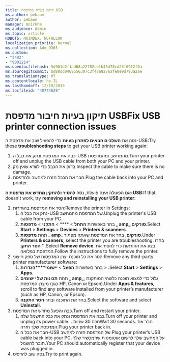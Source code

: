 ```yaml
---
title: תיקון בעיות במדפסת USB
ms.author: pebaum
author: pebaum
manager: mnirkhe
ms.audience: Admin
ms.topic: article
ROBOTS: NOINDEX, NOFOLLOW
localization_priority: Normal
ms.collection: Adm_O365
ms.custom:
- "3482"
- "9001214"
ms.openlocfilehash: 5d961d2f1ad68a22782cefb45d70cd23f6912f0a
ms.sourcegitcommit: bd80dd0469556397c3f48a9276afe8e9d793a2ae
ms.translationtype: MT
ms.contentlocale: he-IL
ms.lasthandoff: 12/19/2019
ms.locfileid: "40744628"
---
```

# <a name="fix-usb-printer-connection-issues"></a><span data-ttu-id="23394-102">תיקון בעיות חיבור מדפסת USB</span><span class="sxs-lookup"><span data-stu-id="23394-102">Fix USB printer connection issues</span></span>

<span data-ttu-id="23394-103">נסה את **השלבים הבאים לפתרון בעיות** כדי להפעיל שוב את מדפסת ה-USB:</span><span class="sxs-lookup"><span data-stu-id="23394-103">Try these **troubleshooting steps** to get your USB printer working again:</span></span>

1. <span data-ttu-id="23394-104">כבה את המדפסת ונתק את כבל ה-USB מהמחשב ומהמדפסת.</span><span class="sxs-lookup"><span data-stu-id="23394-104">Turn your printer off and unplug the USB cable from both your PC and your printer.</span></span>
2. <span data-ttu-id="23394-105">בדוק את הכבל כדי לוודא שאין נזק.</span><span class="sxs-lookup"><span data-stu-id="23394-105">Inspect the cable to make sure there is no damage.</span></span>
3. <span data-ttu-id="23394-106">חבר את הכבל חזרה למחשב ולמדפסת.</span><span class="sxs-lookup"><span data-stu-id="23394-106">Plug the cable back into your PC and printer.</span></span>

<span data-ttu-id="23394-107">אם הפעולה אינה פועלת, נסה **להסיר ולהתקין מחדש את מדפסת ה-USB**:</span><span class="sxs-lookup"><span data-stu-id="23394-107">If that doesn't work, try **removing and reinstalling your USB printer**:</span></span>

1. <span data-ttu-id="23394-108">הסר את המדפסת בהגדרות:</span><span class="sxs-lookup"><span data-stu-id="23394-108">Remove the printer in Settings:</span></span>
    1. <span data-ttu-id="23394-109">נתק את כבל ה-USB של המדפסת מהמחשב.</span><span class="sxs-lookup"><span data-stu-id="23394-109">Unplug the printer's USB cable from your PC.</span></span>
    2. <span data-ttu-id="23394-110">בחר באפשרות **התחל** > \*\*\*\* > **התקני** > **מדפסות _ amp_ סורקים**.</span><span class="sxs-lookup"><span data-stu-id="23394-110">Select **Start** > **Settings** > **Devices** > **Printers & scanners**.</span></span>
    3. <span data-ttu-id="23394-111">תחת **מדפסות _ amp_ סורקים**, בחר את המדפסת שאתה מפתור.</span><span class="sxs-lookup"><span data-stu-id="23394-111">Under **Printers & scanners**, select the printer you are troubleshooting.</span></span> <span data-ttu-id="23394-112">בחרו ' **הסר התקן**'.</span><span class="sxs-lookup"><span data-stu-id="23394-112">Select **Remove device**.</span></span> <span data-ttu-id="23394-113">בצע את ההוראות כדי להסיר את המדפסת במלואה.</span><span class="sxs-lookup"><span data-stu-id="23394-113">Follow the instructions to fully remove the printer.</span></span>
2. <span data-ttu-id="23394-114">הסר את כל תוכנת יצרן המדפסות של ספק חיצוני:</span><span class="sxs-lookup"><span data-stu-id="23394-114">Remove any third-party printer manufacturer software:</span></span>
    1. <span data-ttu-id="23394-115">בחר באפשרות **הפעל** > **יישומי\*\*\*\*הגדרות** > .</span><span class="sxs-lookup"><span data-stu-id="23394-115">Select **Start** > **Settings** > **Apps**.</span></span>
    2. <span data-ttu-id="23394-116">תחת **תכונות של יישומים _ amp_**, גלול כדי למצוא תוכנה כלשהי המותקנת מיצרן המדפסת (כגון HP, Canon או Epson).</span><span class="sxs-lookup"><span data-stu-id="23394-116">Under **Apps & features**, scroll to find any software installed from your printer’s manufacturer (such as HP, Canon, or Epson).</span></span>
    3. <span data-ttu-id="23394-117">בחר את התוכנה ובחר **הסר התקנה**.</span><span class="sxs-lookup"><span data-stu-id="23394-117">Select the software and select **Uninstall**.</span></span>
3. <span data-ttu-id="23394-118">כבה והפעל מחדש את המדפסת.</span><span class="sxs-lookup"><span data-stu-id="23394-118">Turn off and restart your printer.</span></span><br>
    1. <span data-ttu-id="23394-119">כבה את המדפסת ונתק את כבל החשמל שלה.</span><span class="sxs-lookup"><span data-stu-id="23394-119">Turn off your printer and unplug its power cable.</span></span> <span data-ttu-id="23394-120">. חכה 30 שניות</span><span class="sxs-lookup"><span data-stu-id="23394-120">Wait 30 seconds.</span></span> <span data-ttu-id="23394-121">חבר את המדפסת שלך חזרה.</span><span class="sxs-lookup"><span data-stu-id="23394-121">Plug your printer back in.</span></span>
    2. <span data-ttu-id="23394-122">חבר את כבל ה-USB של המדפסת חזרה למחשב.</span><span class="sxs-lookup"><span data-stu-id="23394-122">Plug your printer’s USB cable back into your PC.</span></span> <span data-ttu-id="23394-123">על המחשב שלך לרשום אוטומטית שהמכשיר שלך חובר לחשמל.</span><span class="sxs-lookup"><span data-stu-id="23394-123">Your PC should automatically register that your device was plugged in.</span></span>
4. <span data-ttu-id="23394-124">נסה שוב להדפיס.</span><span class="sxs-lookup"><span data-stu-id="23394-124">Try to print again.</span></span>
